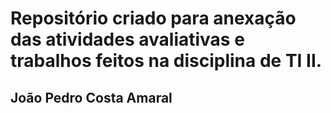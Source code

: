 # Repositório criado para anexação das atividades avaliativas e trabalhos feitos na disciplina de TI II.


## João Pedro Costa Amaral
